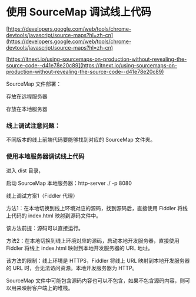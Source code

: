 # 使用 SourceMap 调试线上代码

[https://developers.google.com/web/tools/chrome-devtools/javascript/source-maps?hl=zh-cn](https://developers.google.com/web/tools/chrome-devtools/javascript/source-maps?hl=zh-cn)

[https://itnext.io/using-sourcemaps-on-production-without-revealing-the-source-code-️-d41e78e20c89](https://itnext.io/using-sourcemaps-on-production-without-revealing-the-source-code-️-d41e78e20c89)

SourceMap 文件部署：

存放在远程服务器

存放在本地服务器

### 线上调试注意问题：

不同版本的线上前端代码要能够找到对应的 SourceMap 文件夹。

### 使用本地服务器调试线上代码

进入 dist 目录，

启动 SourceMap 本地服务器：http-server ./ -p 8080

线上调试方案1（Fiddler 代理）

方法1：在本地切换到线上环境对应的源码，找到源码后，直接使用 Fiddler 将线上代码的 index.html 映射到源码文件中。

该方法前提：源码可以直接运行。

方法2：在本地切换到线上环境对应的源码，启动本地开发服务器，直接使用 Fiddler 将线上 index.html 映射到本地开发服务器的 URL 地址。

该方法的限制：线上环境是 HTTPS，Fiddler 将线上 URL 映射到本地开发服务器的 URL 时，会无法访问资源。本地开发服务器为 HTTP。



SourceMap 文件中可能包含源码内容也可以不包含，如果不包含源码内容，则可以用来映射客户端上的堆栈。

